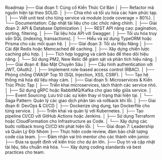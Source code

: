 Roadmap
├── Giai đoạn 1: Củng cố Kiến Thức Cơ Bản
│ ├── Refactor mã nguồn hiện tại theo SOLID.
│ ├── Chia nhỏ và tối ưu hóa các hàm phức tạp.
│ ├── Viết unit test cho từng service và module (code coverage > 80%).
│ └── Documentation: Cập nhật tài liệu cho các chức năng chính.
│
├── Giai đoạn 2: API & Database Optimization
│ ├── REST API nâng cao: pagination, sorting, filtering.
│ ├── Tài liệu hóa API với Swagger.
│ ├── Tối ưu hóa truy vấn SQL (indexing, transactions).
│ └── Hiểu và sử dụng TypeORM hoặc Prisma cho các mối quan hệ.
│
├── Giai đoạn 3: Tối ưu Hiệu Năng
│ ├── Cài đặt Redis hoặc Memcached để caching.
│ ├── Xây dựng chiến lược caching phù hợp.
│ ├── Tích hợp logging và cảnh báo để theo dõi hiệu năng.
│ └── Sử dụng PM2, New Relic để giám sát và phân tích hiệu năng.
│
├── Giai đoạn 4: Bảo Mật Chuyên Sâu
│ ├── Cấu hình authentication với JWT, OAuth2.
│ ├── Implement role-based access control (RBAC).
│ ├── Phòng chống OWASP Top 10 (SQL Injection, XSS, CSRF).
│ └── Tạo hệ thống mã hóa dữ liệu nhạy cảm.
│
├── Giai đoạn 5: Microservices & Kiến Trúc Phức Tạp
│ ├── Triển khai microservices, tách thành các service nhỏ.
│ ├── Sử dụng gRPC hoặc RabbitMQ/Kafka cho giao tiếp giữa service.
│ ├── Event Sourcing: Lưu trữ các sự kiện thay vì trạng thái hiện tại.
│ └── Saga Pattern: Quản lý các giao dịch phân tán và rollback khi lỗi.
│
├── Giai đoạn 6: DevOps & CI/CD
│ ├── Dockerize ứng dụng, tạo Dockerfile cho từng service.
│ ├── Triển khai và quản lý với Kubernetes.
│ ├── Tạo pipeline CI/CD với GitHub Actions hoặc Jenkins.
│ ├── Sử dụng Terraform hoặc CloudFormation cho Infrastructure as Code.
│ └── Xây dựng các bước rollback trong CI/CD khi phát hiện lỗi.
│
└── Giai đoạn 7: Leadership và Quản Lý Đội Nhóm
├── Thực hiện code review, đảm bảo chất lượng code của team.
├── Đảm nhận vai trò mentor cho các thành viên junior.
├── Đưa ra quyết định về kiến trúc cho dự án lớn.
├── Duy trì và cập nhật tài liệu, tiêu chuẩn mã hóa.
└── Xây dựng coding standards và best practices cho team.
